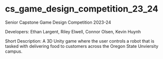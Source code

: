 # cs_game_design_competition_23_24
Senior Capstone Game Design Competition 2023-24

Developers: Ethan Largent, Riley Elwell, Connor Olsen, Kevin Huynh

Short Description: A 3D Unity game where the user controls a robot that is tasked with delivering food to customers across the Oregon State Unviersity campus.
